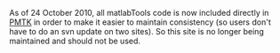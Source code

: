 As of 24 October 2010, all matlabTools code is now included directly in [PMTK](http://code.google.com/p/pmtk3/) in order to make it easier to maintain consistency (so users don't have to do an svn update on two sites). So this site is no longer being maintained and should not be used.